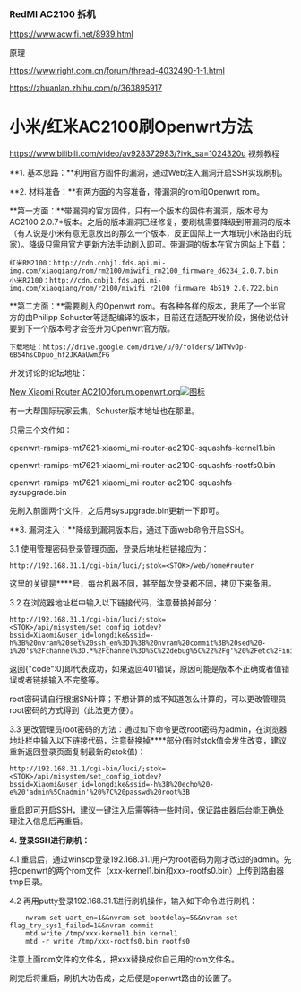

### RedMI AC2100 拆机

https://www.acwifi.net/8939.html



原理

https://www.right.com.cn/forum/thread-4032490-1-1.html



https://zhuanlan.zhihu.com/p/363895917

# 小米/红米AC2100刷Openwrt方法

https://www.bilibili.com/video/av928372983/?ivk_sa=1024320u  视频教程

**1. 基本思路：**利用官方固件的漏洞，通过Web注入漏洞开启SSH实现刷机。

**2. 材料准备：**有两方面的内容准备，带漏洞的rom和Openwrt rom。

**第一方面：**带漏洞的官方固件，只有一个版本的固件有漏洞，版本号为AC2100 2.0.7*版本。之后的版本漏洞已经修复，要刷机需要降级到带漏洞的版本（有人说是小米有意无意放出的那么一个版本，反正国际上一大堆玩小米路由的玩家）。降级只需用官方更新方法手动刷入即可。带漏洞的版本在官方网站上下载：

```text
红米RM2100：http://cdn.cnbj1.fds.api.mi-img.com/xiaoqiang/rom/rm2100/miwifi_rm2100_firmware_d6234_2.0.7.bin
小米R2100：http://cdn.cnbj1.fds.api.mi-img.com/xiaoqiang/rom/r2100/miwifi_r2100_firmware_4b519_2.0.722.bin
```

**第二方面：**需要刷入的Openwrt rom。有各种各样的版本，我用了一个半官方的由Philipp Schuster等适配编译的版本，目前还在适配开发阶段，据他说估计要到下一个版本号才会签升为Openwrt官方版。

```text
下载地址：https://drive.google.com/drive/u/0/folders/1WTWvOp-6B54hsCDpuo_hf2JKAaUwmZFG
```

开发讨论的论坛地址：

[New Xiaomi Router AC2100forum.openwrt.org![图标](https://pic1.zhimg.com/v2-1c594d8fa79df06f8e92cc77d273f040_180x120.jpg)](https://link.zhihu.com/?target=https%3A//forum.openwrt.org/t/new-xiaomi-router-ac2100/48101)

有一大帮国际玩家云集，Schuster版本地址也在那里。

只需三个文件如：

openwrt-ramips-mt7621-xiaomi_mi-router-ac2100-squashfs-kernel1.bin

openwrt-ramips-mt7621-xiaomi_mi-router-ac2100-squashfs-rootfs0.bin

openwrt-ramips-mt7621-xiaomi_mi-router-ac2100-squashfs-sysupgrade.bin

先刷入前面两个文件，之后用sysupgrade.bin更新一下即可。

**3. 漏洞注入：**降级到漏洞版本后，通过下面web命令开启SSH。

3.1 使用管理密码登录管理页面，登录后地址栏链接应为：

```text
http://192.168.31.1/cgi-bin/luci/;stok=<STOK>/web/home#router
```

这里的关键是**<STOK>**号，每台机器不同，甚至每次登录都不同，拷贝下来备用。

3.2 在浏览器地址栏中输入以下链接代码，注意替换掉<STOK>部分：

```text
http://192.168.31.1/cgi-bin/luci/;stok=<STOK>/api/misystem/set_config_iotdev?bssid=Xiaomi&user_id=longdike&ssid=-h%3B%20nvram%20set%20ssh_en%3D1%3B%20nvram%20commit%3B%20sed%20-i%20's%2Fchannel%3D.*%2Fchannel%3D%5C%22debug%5C%22%2Fg'%20%2Fetc%2Finit.d%2Fdropbear%3B%20%2Fetc%2Finit.d%2Fdropbear%20start%3B
```

返回{"code":0}即代表成功，如果返回401错误，原因可能是版本不正确或者<STOK>值错误或者链接输入不完整等。

root密码请自行根据SN计算；不想计算的或不知道怎么计算的，可以更改管理员root密码的方式得到（此法更方便）。

3.3 更改管理员root密码的方法：通过如下命令更改root密码为admin，在浏览器地址栏中输入以下链接代码，注意替换掉**<STOK>**部分(有时stok值会发生改变，建议重新返回登录页面复制最新的stok值)：

```text
http://192.168.31.1/cgi-bin/luci/;stok=<STOK>/api/misystem/set_config_iotdev?bssid=Xiaomi&user_id=longdike&ssid=-h%3B%20echo%20-e%20'admin%5Cnadmin'%20%7C%20passwd%20root%3B
```

重启即可开启SSH，建议一键注入后需等待一些时间，保证路由器后台能正确处理注入信息后再重启。

**4. 登录SSH进行刷机：**

4.1 重启后，通过winscp登录192.168.31.1用户为root密码为刚才改过的admin。先把openwrt的两个rom文件（xxx-kernel1.bin和xxx-rootfs0.bin）上传到路由器tmp目录。

4.2 再用putty登录192.168.31.1进行刷机操作，输入如下命令进行刷机：

```text
	nvram set uart_en=1&&nvram set bootdelay=5&&nvram set flag_try_sys1_failed=1&&nvram commit
	mtd write /tmp/xxx-kernel1.bin kernel1
	mtd -r write /tmp/xxx-rootfs0.bin rootfs0
```

注意上面rom文件的文件名，把xxx替换成你自己用的rom文件名。

刷完后将重启，刷机大功告成，之后便是openwrt路由的设置了。